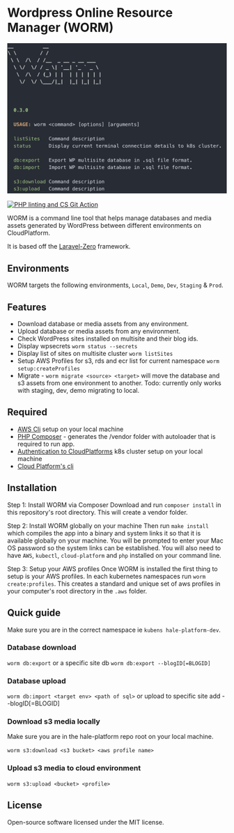 # Wordpress Online Resource Manager (WORM)

![WORM cli interface](https://github.com/ministryofjustice/worm/blob/assets/screenshot.png)

[![PHP linting and CS Git Action](https://github.com/ministryofjustice/worm/actions/workflows/phplint.yml/badge.svg)](https://github.com/ministryofjustice/worm/actions/workflows/phplint.yml)

WORM is a command line tool that helps manage databases and media assets
generated by WordPress between different environments on CloudPlatform.

It is based off the [Laravel-Zero](https://laravel-zero.com/) framework.

## Environments

WORM targets the following environments, `Local`, `Demo`, `Dev`, `Staging` & `Prod`.

## Features

* Download database or media assets from any environment.
* Upload database or media assets from any environment.
* Check WordPress sites installed on multisite and their blog ids.
* Display wpsecrets `worm status --secrets`
* Display list of sites on multisite cluster `worm listSites`
* Setup AWS Profiles for s3, rds and ecr list for current namespace `worm setup:createProfiles`
* Migrate - `worm migrate <source> <target>` will move the database and s3
  assets from one environment to another. Todo: currently only works with
  staging, dev, demo migrating to local.

## Required

* [AWS
  Cli](https://docs.aws.amazon.com/cli/latest/userguide/getting-started-install.html) setup on your local machine
* [PHP Composer](https://getcomposer.org/) - generates the /vendor folder with
  autoloader that is required to run app.
* [Authentication to
  CloudPlatforms](https://user-guide.cloud-platform.service.justice.gov.uk/documentation/getting-started/kubectl-config.html) k8s cluster setup on your local machine
* [Cloud Platform's
  cli](https://user-guide.cloud-platform.service.justice.gov.uk/documentation/getting-started/cloud-platform-cli.html#cloud-platform-cli)

## Installation

Step 1: Install WORM via Composer
Download and run `composer install` in this repository's root directory. This
will create a vendor folder.

Step 2: Install WORM globally on your machine
Then run `make install` which compiles the app
into a binary and system links it so that it is available globally on your
machine. You will be prompted to enter your Mac OS password so the system links can be established. You will
also need to have `AWS`, `kubectl`, `cloud-platform` and `php` installed on your command line.

Step 3: Setup your AWS profiles
Once WORM is installed the first thing to setup is your AWS profiles. In each
kubernetes namespaces run `worm create:profiles`. This creates a standard and
unique set of aws profiles in your computer's root directory in the `.aws`
folder.

## Quick guide

Make sure you are in the correct namespace ie `kubens hale-platform-dev`.

### Database download

`worm db:export` or a specific site db `worm db:export --blogID[=BLOGID]`

### Database upload

`worm db:import <target env> <path of sql>` or upload to specific site add --blogID[=BLOGID]

### Download s3 media locally

Make sure you are in the hale-platform repo root on your local machine.

`worm s3:download <s3 bucket> <aws profile name>`

### Upload s3 media to cloud environment

`worm s3:upload <bucket> <profile>`

## License

Open-source software licensed under the MIT license.
